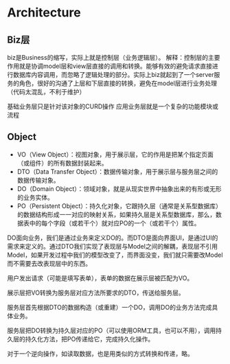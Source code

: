 # Architecture

## Biz层

biz是Business的缩写，实际上就是控制层（业务逻辑层）。
解释：控制层的主要作用就是协调model层和view层直接的调用和转换。能够有效的避免请求直接进行数据库内容调用，而忽略了逻辑处理的部分。实际上biz就起到了一个server服务的角色，很好的沟通了上层和下层直接的转换，避免在model层进行业务处理（代码太混乱，不利于维护）

基础业务层只是针对该对象的CURD操作 应用业务层就是一个复杂的功能模块或流程

## Object

- VO（View Object）：视图对象，用于展示层，它的作用是把某个指定页面（或组件）的所有数据封装起来。
- DTO（Data Transfer Object）：数据传输对象，用于展示层与服务层之间的数据传输对象。
- DO（Domain Object）：领域对象，就是从现实世界中抽象出来的有形或无形的业务实体。
- PO（Persistent Object）：持久化对象，它跟持久层（通常是关系型数据库）的数据结构形成一一对应的映射关系，如果持久层是关系型数据库，那么，数据表中的每个字段（或若干个）就对应PO的一个（或若干个）属性。

DO面向业务，我们是通过业务来定义DO的。而DTO是面向界面UI，是通过UI的需求来定义的。通过DTO我们实现了表现层与Model之间的解耦，表现层不引用Model，如果开发过程中我们的模型改变了，而界面没变，我们就只需要改Model而不需要去改表现层中的东西。

用户发出请求（可能是填写表单），表单的数据在展示层被匹配为VO。

展示层把VO转换为服务层对应方法所要求的DTO，传送给服务层。

服务层首先根据DTO的数据构造（或重建）一个DO，调用DO的业务方法完成具体业务。

服务层把DO转换为持久层对应的PO（可以使用ORM工具，也可以不用），调用持久层的持久化方法，把PO传递给它，完成持久化操作。

对于一个逆向操作，如读取数据，也是用类似的方式转换和传递，略。